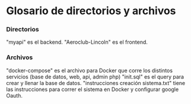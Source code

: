 # Glosario de directorios y archivos

### Directorios

"myapi" es el backend.
"Aeroclub-Lincoln" es el frontend.

### Archivos

"docker-compose" es el archivo para Docker que corre los distintos servicios (base de datos, web, api, admin php)
"init.sql" es el query para crear y llenar la base de datos.
"instrucciones creación sistema.txt" tiene las instrucciones para correr el sistema en Docker y configurar google Oauth.